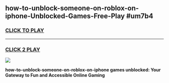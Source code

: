 
## how-to-unblock-someone-on-roblox-on-iphone-Unblocked-Games-Free-Play #um7b4
<h3>
<a href="https://us.freeplayer.one?title=how-to-unblock-someone-on-roblox-on-iphone&ref=9M">CLICK TO PLAY</a></h3>
<hr>

<h3>
<a href="https://us.freeplayer.one?title=how-to-unblock-someone-on-roblox-on-iphone&ref=9M">CLICK 2 PLAY</a>
  
</h3>

<a href="https://us.freeplayer.one?title=how-to-unblock-someone-on-roblox-on-iphone&ref=9M"><img src="https://clearcache.store/games.png"></a>


**how-to-unblock-someone-on-roblox-on-iphone games unblocked: Your Gateway to Fun and Accessible Online Gaming**
